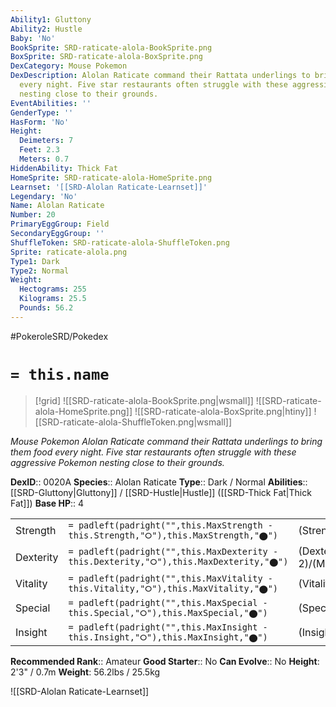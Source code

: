 ```yaml
---
Ability1: Gluttony
Ability2: Hustle
Baby: 'No'
BookSprite: SRD-raticate-alola-BookSprite.png
BoxSprite: SRD-raticate-alola-BoxSprite.png
DexCategory: Mouse Pokemon
DexDescription: Alolan Raticate command their Rattata underlings to bring them food
  every night. Five star restaurants often struggle with these aggressive Pokemon
  nesting close to their grounds.
EventAbilities: ''
GenderType: ''
HasForm: 'No'
Height:
  Deimeters: 7
  Feet: 2.3
  Meters: 0.7
HiddenAbility: Thick Fat
HomeSprite: SRD-raticate-alola-HomeSprite.png
Learnset: '[[SRD-Alolan Raticate-Learnset]]'
Legendary: 'No'
Name: Alolan Raticate
Number: 20
PrimaryEggGroup: Field
SecondaryEggGroup: ''
ShuffleToken: SRD-raticate-alola-ShuffleToken.png
Sprite: raticate-alola.png
Type1: Dark
Type2: Normal
Weight:
  Hectograms: 255
  Kilograms: 25.5
  Pounds: 56.2
---
```


#PokeroleSRD/Pokedex

# `= this.name`

> [!grid]
> ![[SRD-raticate-alola-BookSprite.png|wsmall]]
> ![[SRD-raticate-alola-HomeSprite.png]]
> ![[SRD-raticate-alola-BoxSprite.png|htiny]]
> ![[SRD-raticate-alola-ShuffleToken.png|wsmall]]


*Mouse Pokemon*
*Alolan Raticate command their Rattata underlings to bring them food every night. Five star restaurants often struggle with these aggressive Pokemon nesting close to their grounds.*

**DexID**:: 0020A
**Species**:: Alolan Raticate
**Type**:: Dark / Normal
**Abilities**:: [[SRD-Gluttony|Gluttony]] / [[SRD-Hustle|Hustle]] ([[SRD-Thick Fat|Thick Fat]])
**Base HP**:: 4

|           |                                                                                        |                                          |
| --------- | -------------------------------------------------------------------------------------- | ---------------------------------------- |
| Strength  | `= padleft(padright("",this.MaxStrength - this.Strength,"⭘"),this.MaxStrength,"⬤")`    | (Strength::2)/(MaxStrength::5)   |
| Dexterity | `= padleft(padright("",this.MaxDexterity - this.Dexterity,"⭘"),this.MaxDexterity,"⬤")` | (Dexterity:: 2)/(MaxDexterity::5) |
| Vitality  | `= padleft(padright("",this.MaxVitality - this.Vitality,"⭘"),this.MaxVitality,"⬤")`    | (Vitality::2)/(MaxVitality::5)   |
| Special   | `= padleft(padright("",this.MaxSpecial - this.Special,"⭘"),this.MaxSpecial,"⬤")`       | (Special::1)/(MaxSpecial::3)     |
| Insight   | `= padleft(padright("",this.MaxInsight - this.Insight,"⭘"),this.MaxInsight,"⬤")`       | (Insight::2)/(MaxInsight::5)     |


**Recommended Rank**:: Amateur
**Good Starter**:: No
**Can Evolve**:: No
**Height**: 2'3" / 0.7m
**Weight**: 56.2lbs / 25.5kg

![[SRD-Alolan Raticate-Learnset]]